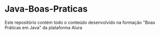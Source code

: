 # Java-Boas-Praticas
Este repositório contém todo o conteúdo desenvolvido na formação "Boas Práticas em Java" da plataforma Alura
